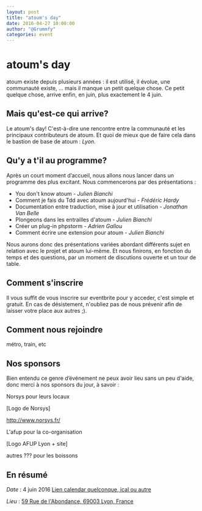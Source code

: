 ```yaml
---
layout: post
title: "atoum's day"
date: 2016-04-27 10:00:00
author: "@Grummfy"
categories: event
---
```


# atoum's day

atoum existe depuis plusieurs années :  il est utilisé, il évolue, une communauté existe, ... mais il manque un petit quelque chose. Ce petit quelque chose, arrive enfin, en juin, plus exactement le 4 juin.



## Mais qu'est-ce qui arrive?

Le atoum's day! C'est-à-dire une rencontre entre la communauté et les principaux contributeurs de atoum. Et quoi de mieux que de faire cela dans le bastion de base de atoum : *Lyon*.



## Qu'y a t'il au programme?

Après un court moment d’accueil, nous allons nous lancer dans un programme des plus excitant.
Nous commencerons par des présentations :

* You don't know atoum - *Julien Bianchi*
* Comment je fais du Tdd avec atoum aujourd'hui - *Frédéric Hardy*
* Documentation entre traduction, mise à jour et utilisation - *Jonathan Van Belle*
* Plongeons dans les entrailles d'atoum - *Julien Bianchi*
* Créer un plug-in phpstorm - *Adrien Gallou*
* Comment écrire une extension pour atoum - *Julien Bianchi*

Nous aurons donc des présentations variées abordant différents sujet en relation avec le projet et atoum lui-même.
Et nous finirons, en fonction du temps et des questions, par un moment de discutions ouverte et un tour de table.



## Comment s'inscrire

Il vous suffit de vous inscrire sur eventbrite pour y acceder, c'est simple et gratuit. En cas de désistement, n'oubliez pas de nous prévenir afin de laisser votre place aux autres ;).



## Comment nous rejoindre

métro, train, etc



## Nos sponsors

Bien entendu ce genre d’événement ne peux avoir lieu sans un peu d'aide, donc merci à nos sponsors du jour, à savoir :

Norsys pour leurs locaux

[Logo de Norsys]

http://www.norsys.fr/



L'afup pour la co-organisation

[Logo AFUP Lyon + site]

autres ??? pour les boissons


## En résumé

*Date* : 4 juin 2016 [Lien calendar quelconque, ical ou autre](#)

*Lieu* : [59 Rue de l'Abondance, 69003 Lyon, France](https://goo.gl/maps/MS6ekYP8z2w)
